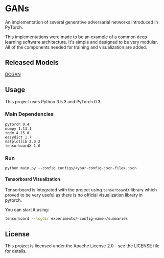 # GANs
An implementation of several generative adversarial networks introduced in PyTorch. 

This implementations were made to be an example of a common deep learning software architecture. It's simple and designed to be very modular. All of the components needed for training and visualization are added.

## Released Models
[DCGAN](https://github.com/MG2033/GANs/DCGAN/README.md)

## Usage
This project uses Python 3.5.3 and PyTorch 0.3.

### Main Dependencies
 ```
 pytorch 0.4
 numpy 1.13.1
 tqdm 4.15.0
 easydict 1.7
 matplotlib 2.0.2
 tensorboardX 1.0
 ```

### Run
```
python main.py --config configs/<your-config-json-file>.json
```

#### Tensorboard Visualization
Tensorboard is integrated with the project using `tensorboardX` library which proved to be very useful as there is no official visualization library in pytorch.

You can start it using:
```bash
tensorboard --logdir experiments/<config-name>/summaries
```

## License
This project is licensed under the Apache License 2.0 - see the LICENSE file for details.

